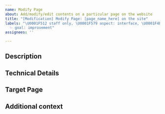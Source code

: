 ```yaml
---
name: Modify Page
about: Add/modify/edit contents on a particular page on the website
title: "[Modification] Modify Page: [page_name_here] on the site"
labels: "\U0001F512 staff only, \U0001F579 aspect: interface, \U0001F4BB aspect: code,
  ✨ goal: improvement"
assignees: ''

---
```


<h2> Description </h2>
<!--Add description of the task here. Mention the change to be made and why.--!>

<h2> Technical Details </h2>
<!--Add any technical details here --!>

<h2> Target Page </h2>
<!-- Mention the target page here i.e. the page on which the change is to be made. --!>

<h2> Additional context </h2>
<!-- Add any other context about the task here; or delete the section entirely. -->

